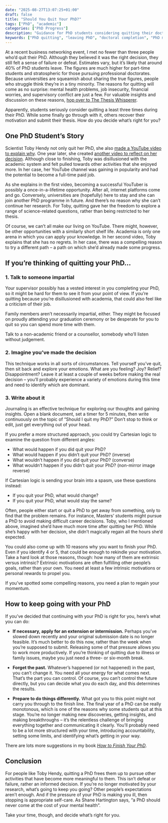 ```yaml
---
date: "2025-08-27T13:07:25+01:00"
draft: false
title: "Should You Quit Your PhD?"
tags: ["PhD", "academic"]
categories: ["PhD Progress"]
description: "Guidance for PhD students considering quitting their doctorate. Learn decision-making frameworks, hear from someone who quit successfully, and discover strategies for continuing if you choose to persist."
keywords: ["PhD quitting", "leaving PhD", "doctoral completion", "PhD mental health", "PhD decision making", "academic burnout", "PhD persistence", "doctoral attrition", "PhD motivation"]
---
```


At a recent business networking event, I met no fewer than three people who’d quit their PhD. Although they believed it was the right decision, they still felt a sense of failure or defeat. Estimates vary, but it’s likely that around 40% of PhD students leave. The figures are much higher for part-time students and stratospheric for those pursuing professional doctorates. Because universities are squeamish about sharing the true figures, people who struggle think they’re in a tiny minority. The reasons for quitting will come as no surprise: mental health problems, job insecurity, financial worries, and supervisory conflict are just a few. For valuable insights and discussion on these reasons, [hop over to The Thesis Whisperer](https://thesiswhisperer.com/tag/quitting/).

Apparently, students seriously consider quitting a least three times during their PhD. While some finally go through with it, others recover their motivation and submit their thesis. How do you decide what’s right for you?

## One PhD Student’s Story

Scientist Toby Hendy not only quit her PhD, she also [made a YouTube video to explain why](https://youtu.be/e3Heip-2jYQ). One year later, she created [another video to reflect on her decision](https://youtu.be/fRrdz54oH8g). Although close to finishing, Toby was disillusioned with the academic system and felt pulled towards other activities that she enjoyed more. In her case, her YouTube channel was gaining in popularity and had the potential to become a full-time paid job.

As she explains in the first video, becoming a successful YouTuber is possibly a once-in-a-lifetime opportunity. After all, internet platforms come and go. Conversely, universities are (hopefully) here to stay and she can join another PhD programme in future. And there’s no reason why she can’t continue her research. For Toby, quitting gave her the freedom to explore a range of science-related questions, rather than being restricted to her thesis.

Of course, we can’t all make our living on YouTube. There might, however, be other opportunities with a similarly short shelf life. Academia is only one arena in which you can apply your knowledge.  In her second video, Toby explains that she has no regrets. In her case, there was a compelling reason to try a different path – a path on which she’d already made some progress.

## If you’re thinking of quitting your PhD...

### 1. Talk to someone impartial

Your supervisor possibly has a vested interest in you completing your PhD, so it might be hard for them to see it from your point of view. If you’re quitting because you’re disillusioned with academia, that could also feel like a criticism of their job.

Family members aren’t necessarily impartial, either. They might be focused on proudly attending your graduation ceremony or be desperate for you to quit so you can spend more time with them.

Talk to a non-academic friend or a counsellor, somebody who’ll listen without judgement.

### 2. Imagine you’ve made the decision

This technique works in all sorts of circumstances. Tell yourself you’ve quit, then sit back and explore your emotions. What are you feeling? Joy? Relief? Disappointment? Leave it at least a couple of weeks before making the real decision – you’ll probably experience a variety of emotions during this time and need to identify which are dominant.

### 3. Write about it

Journaling is an effective technique for exploring our thoughts and gaining insights. Open a blank document, set a timer for 5 minutes, then write continuously on the topic of “Should I quit my PhD?” Don’t stop to think or edit, just get everything out of your head.

If you prefer a more structured approach, you could try Cartesian logic to examine the question from different angles:

- What would happen if you did quit your PhD?
- What would happen if you didn’t quit your PhD? (inverse)
- What wouldn’t happen if you did quit your PhD? (converse)
- What wouldn’t happen if you didn’t quit your PhD? (non-mirror image reverse)

If Cartesian logic is sending your brain into a spasm, use these questions instead:

- If you quit your PhD, what would change?
- If you quit your PhD, what would stay the same?

Often, people either start or quit a PhD to get away from something, only to find that the problem remains. For instance, Masters’ students might pursue a PhD to avoid making difficult career decisions. Toby, who I mentioned above, imagined she’d have much more time after quitting her PhD. While she’s happy with her decision, she didn’t magically regain all the hours she’d expected.

You could also come up with 10 reasons why you want to finish your PhD. Even if you identify 4 or 5, that could be enough to rekindle your motivation. Take a hard look at those reasons, though: how many of them are extrinsic versus intrinsic? Extrinsic motivations are often fulfilling other people’s goals, rather than your own. You need at least a few intrinsic motivations or personal rewards to propel you.

If you’ve spotted some compelling reasons, you need a plan to regain your momentum.

## How to keep going with your PhD

If you’ve decided that continuing with your PhD is right for you, here’s what you can do:

- **If necessary, apply for an extension or intermission.** Perhaps you’ve slowed down recently and your original submission date is no longer feasible. It’s much better to do this now, rather than the week when you’re supposed to submit. Releasing some of that pressure allows you to work more productively. If you’re thinking of quitting due to illness or family issues, maybe you just need a three- or six-month break.

- **Forget the past.** Whatever’s happened (or not happened) in the past, you can’t change it.  You need all your energy for what comes next. That’s the part you can control. Of course, you can’t control the future directly, but you can decide what you do each day, and this determines the results.

- **Prepare to do things differently.** What got you to this point might not carry you through to the finish line. The final year of a PhD can be really monotonous, which is one of the reasons why some students quit at this stage. You’re no longer making new discoveries, getting insights, and making breakthroughs – it’s the relentless challenge of bringing everything together and communicating it clearly. You’ll probably need to be a lot more structured with your time, introducing accountability, setting some limits, and identifying what’s getting in your way.

There are lots more suggestions in my book [_How to Finish Your PhD_](/books/how-to-finish-your-phd/).

## Conclusion

For people like Toby Hendy, quitting a PhD frees them up to pursue other activities that have become more meaningful to them. This isn’t defeat or failure, rather an informed decision. If you’re no longer motivated by your research, what’s going to keep you going? Other people’s expectations aren’t enough. And if the pressure of your PhD is making you ill, then stopping is appropriate self-care. As Shane Hartington says, “a PhD should never come at the cost of your mental health”.

Take your time, though, and decide what’s right for you.